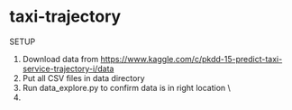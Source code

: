 # taxi-trajectory



SETUP
1. Download data from https://www.kaggle.com/c/pkdd-15-predict-taxi-service-trajectory-i/data
2. Put all CSV files in data directory
3. Run data_explore.py to confirm data is in right location \
4. 
